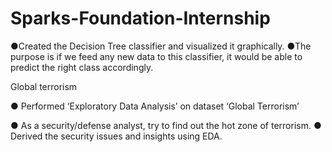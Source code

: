 # Sparks-Foundation-Internship

●Created the Decision Tree classifier and visualized it graphically.
●The purpose is if we feed any new data to this classifier, it would be able to 
predict the right class accordingly. 
<!--  -->Global terrorism
● Performed ‘Exploratory Data Analysis’ on dataset ‘Global Terrorism’
<!--  -->● As a security/defense analyst, try to find out the hot zone of terrorism.
<!--  -->● Derived the security issues and insights using EDA.
